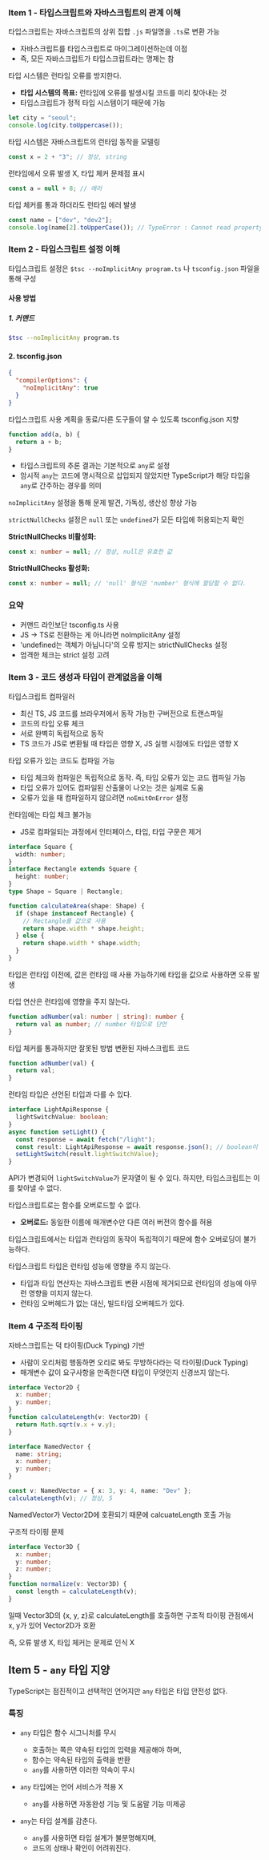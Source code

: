 ### Item 1 - 타입스크립트와 자바스크립트의 관계 이해

타입스크립트는 자바스크립트의 상위 집합
`.js` 파일명을 `.ts`로 변환 가능

- 자바스크립트를 타입스크립트로 마이그레이션하는데 이점
- 즉, 모든 자바스크립트가 타입스크립트라는 명제는 참

타입 시스템은 런타임 오류를 방지한다.

- **타입 시스템의 목표:** 런타임에 오류를 발생시킬 코드를 미리 찾아내는 것
- 타입스크립트가 정적 타입 시스템이기 때문에 가능

```js
let city = "seoul";
console.log(city.toUppercase());
```

타입 시스템은 자바스크립트의 런타임 동작을 모델링

```js
const x = 2 + "3"; // 정상, string
```

런타임에서 오류 발생 X, 타입 체커 문제점 표시

```js
const a = null + 8; // 에러
```

타입 체커를 통과 하더라도 런타임 에러 발생

```js
const name = ["dev", "dev2"];
console.log(name[2].toUpperCase()); // TypeError : Cannot read property 'toUpperCase' of undefined
```

### Item 2 - 타입스크립트 설정 이해

타입스크립트 설정은 `$tsc --noImplicitAny program.ts` 나 `tsconfig.json` 파일을 통해 구성

#### 사용 방법

##### 1. 커맨드

```bash
$tsc --noImplicitAny program.ts
```

#### 2. tsconfig.json

```json
{
  "compilerOptions": {
    "noImplicitAny": true
  }
}
```

타입스크립트 사용 계획을 동료/다른 도구들이 알 수 있도록 tsconfig.json 지향

```js
function add(a, b) {
  return a + b;
}
```

- 타입스크립트의 추론 결과는 기본적으로 `any`로 설정
- 암시적 `any`는 코드에 명시적으로 삽입되지 않았지만 TypeScript가 해당 타입을 `any`로 간주하는 경우를 의미

`noImplicitAny` 설정을 통해 문제 발견, 가독성, 생산성 향상 가능

`strictNullChecks` 설정은 `null` 또는 `undefined`가 모든 타입에 허용되는지 확인

**StrictNullChecks 비활성화:**

```typescript
const x: number = null; // 정상, null은 유효한 값
```

**StrictNullChecks 활성화:**

```typescript
const x: number = null; // 'null' 형식은 'number' 형식에 할당할 수 없다.
```

### 요약

- 커맨드 라인보단 tsconfig.ts 사용
- JS -> TS로 전환하는 게 아니라면 noImplicitAny 설정
- 'undefined는 객체가 아닙니다'의 오류 방지는 strictNullChecks 설정
- 엄격한 체크는 strict 설정 고려

### Item 3 - 코드 생성과 타입이 관계없음을 이해

타입스크립트 컴파일러

- 최신 TS, JS 코드를 브라우저에서 동작 가능한 구버전으로 트랜스파일
- 코드의 타입 오류 체크
- 서로 완벽히 독립적으로 동작
- TS 코드가 JS로 변환될 때 타입은 영향 X, JS 실행 시점에도 타입은 영향 X

타입 오류가 있는 코드도 컴파일 가능

- 타입 체크와 컴파일은 독립적으로 동작. 즉, 타입 오류가 있는 코드 컴파일 가능
- 타입 오류가 있어도 컴파일된 산출물이 나오는 것은 실제로 도움
- 오류가 있을 때 컴파일하지 않으려면 `noEmitOnError` 설정

런타임에는 타입 체크 불가능

- JS로 컴파일되는 과정에서 인터페이스, 타입, 타입 구문은 제거

```ts
interface Square {
  width: number;
}
interface Rectangle extends Square {
  height: number;
}
type Shape = Square | Rectangle;

function calculateArea(shape: Shape) {
  if (shape instanceof Rectangle) {
    // Rectangle를 값으로 사용
    return shape.width * shape.height;
  } else {
    return shape.width * shape.width;
  }
}
```

타입은 런타임 이전에, 값은 런타임 때 사용 가능하기에 타입을 값으로 사용하면 오류 발생

타입 연산은 런타임에 영향을 주지 않는다.

```ts
function adNumber(val: number | string): number {
  return val as number; // number 타입으로 단언
}
```

타입 체커를 통과하지만 잘못된 방법
변환된 자바스크립트 코드

```js
function adNumber(val) {
  return val;
}
```

런타임 타입은 선언된 타입과 다를 수 있다.

```ts
interface LightApiResponse {
  lightSwitchValue: boolean;
}
async function setLight() {
  const response = await fetch("/light");
  const result: LightApiResponse = await response.json(); // boolean이 아닐 수 있다.
  setLightSwitch(result.lightSwitchValue);
}
```

API가 변경되어 `lightSwitchValue`가 문자열이 될 수 있다. 하지만, 타입스크립트는 이를 찾아낼 수 없다.

타입스크립트로는 함수를 오버로드할 수 없다.

- **오버로드:** 동일한 이름에 매개변수만 다른 여러 버전의 함수를 허용

타입스크립트에서는 타입과 런타임의 동작이 독립적이기 때문에 함수 오버로딩이 불가능하다.

타입스크립트 타입은 런타임 성능에 영향을 주지 않는다.

- 타입과 타입 연산자는 자바스크립트 변환 시점에 제거되므로 런타임의 성능에 아무런 영향을 미치지 않는다.
- 런타임 오버헤드가 없는 대신, 빌드타임 오버헤드가 있다.

### Item 4 구조적 타이핑

자바스크립트는 덕 타이핑(Duck Typing) 기반

- 사람이 오리처럼 행동하면 오리로 봐도 무방하다라는 덕 타이핑(Duck Typing)
- 매개변수 값이 요구사항을 만족한다면 타입이 무엇인지 신경쓰지 않는다.

```ts
interface Vector2D {
  x: number;
  y: number;
}
function calculateLength(v: Vector2D) {
  return Math.sqrt(v.x + v.y);
}

interface NamedVector {
  name: string;
  x: number;
  y: number;
}

const v: NamedVector = { x: 3, y: 4, name: "Dev" };
calculateLength(v); // 정상, 5
```

NamedVector가 Vector2D에 호환되기 때문에 calcuateLength 호출 가능

구조적 타이핑 문제

```ts
interface Vector3D {
  x: number;
  y: number;
  z: number;
}
function normalize(v: Vector3D) {
  const length = calculateLength(v);
}
```

일때 Vector3D의 {x, y, z}로 calculateLength를 호출하면 구조적 타이핑 관점에서 x, y가 있어 Vector2D가 호환

즉, 오류 발생 X, 타입 체커는 문제로 인식 X

## Item 5 - `any` 타입 지양

TypeScript는 점진적이고 선택적인 언어지만 `any` 타입은 타입 안전성 없다.

### 특징

- `any` 타입은 함수 시그니처를 무시

  - 호출하는 쪽은 약속된 타입의 입력을 제공해야 하며,
  - 함수는 약속된 타입의 출력을 반환
  - `any`를 사용하면 이러한 약속이 무시

- `any` 타입에는 언어 서비스가 적용 X

  - `any`를 사용하면 자동완성 기능 및 도움말 기능 미제공

- `any`는 타입 설계를 감춘다.
  - `any`를 사용하면 타입 설계가 불분명해지며,
  - 코드의 상태나 확인이 어려워진다.
